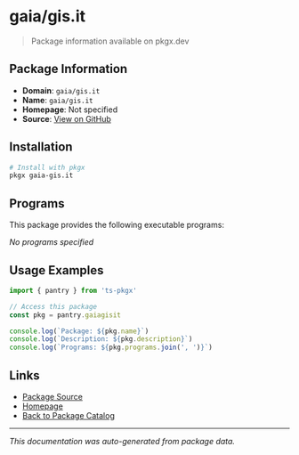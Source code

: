 # gaia/gis.it

> Package information available on pkgx.dev

## Package Information

- **Domain**: `gaia/gis.it`
- **Name**: `gaia/gis.it`
- **Homepage**: Not specified
- **Source**: [View on GitHub](https://github.com/pkgxdev/pantry/tree/main/projects/gaia/gis.it/package.yml)

## Installation

```bash
# Install with pkgx
pkgx gaia-gis.it
```

## Programs

This package provides the following executable programs:

*No programs specified*

## Usage Examples

```typescript
import { pantry } from 'ts-pkgx'

// Access this package
const pkg = pantry.gaiagisit

console.log(`Package: ${pkg.name}`)
console.log(`Description: ${pkg.description}`)
console.log(`Programs: ${pkg.programs.join(', ')}`)
```

## Links

- [Package Source](https://github.com/pkgxdev/pantry/tree/main/projects/gaia/gis.it/package.yml)
- [Homepage](#)
- [Back to Package Catalog](../package-catalog.md)

---

*This documentation was auto-generated from package data.*

